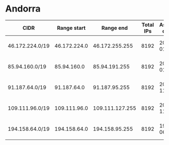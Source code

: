 # Andorra

CIDR               | Range start     | Range end       | Total IPs  | Assign date | Owner
------------------ | --------------- | --------------- | ---------- | ----------- | -----
46.172.224.0/19    | 46.172.224.0    | 46.172.255.255  | 8192       | 2011-01-04  | ANDORRA TELECOM SAU
85.94.160.0/19     | 85.94.160.0     | 85.94.191.255   | 8192       | 2005-01-04  | ANDORRA TELECOM SAU
91.187.64.0/19     | 91.187.64.0     | 91.187.95.255   | 8192       | 2006-11-17  | ANDORRA TELECOM SAU
109.111.96.0/19    | 109.111.96.0    | 109.111.127.255 | 8192       | 2009-11-24  | ANDORRA TELECOM SAU
194.158.64.0/19    | 194.158.64.0    | 194.158.95.255  | 8192       | 1996-06-27  | ANDORRA TELECOM SAU
